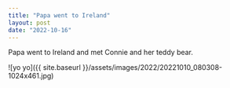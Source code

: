 ```yaml
---
title: "Papa went to Ireland"
layout: post
date: "2022-10-16"
---
```


Papa went to Ireland and met Connie and her teddy bear.

![yo yo]({{ site.baseurl }}/assets/images/2022/20221010_080308-1024x461.jpg)
